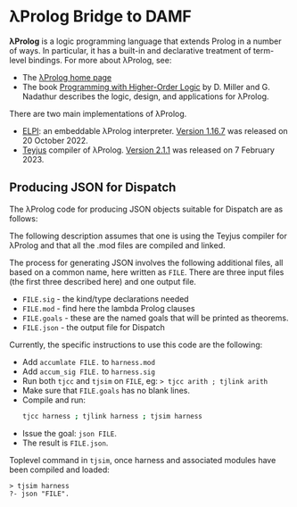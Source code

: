 # λProlog Bridge to DAMF

**&lambda;Prolog** is a logic programming language that extends Prolog in a number
of ways. In particular, it has a built-in and declarative treatment of
term-level bindings.  For more about &lambda;Prolog, see:

- The [&lambda;Prolog home page](https://www.lix.polytechnique.fr/~dale/lProlog/)
- The book [Programming with Higher-Order Logic](https://sites.google.com/site/proghol/) by D. Miller and G. Nadathur describes the logic, design, and applications for &lambda;Prolog.

There are two main implementations of &lambda;Prolog.

- [ELPI](https://github.com/LPCIC/elpi/): an embeddable λProlog interpreter.
  [Version 1.16.7](https://github.com/LPCIC/elpi/) was released on 20 October 2022.
- [Teyjus](https://github.com/teyjus/teyjus) compiler of λProlog.
  [Version 2.1.1](https://github.com/teyjus/teyjus/releases) was released on 7 February 2023.

## Producing JSON for Dispatch

The &lambda;Prolog code for producing JSON objects suitable for Dispatch are as
follows:

<div id="listing"></div>
<script type="module">
  import { populateListing } from "/assets/js/github-load-listing.js";
  populateListing({
    id: "listing",
    user: "distributed-assertions",
    repo: "distributed-assertions.github.io",
    path: "/lprolog/files",
    ref: "gh-pages",
    reject: /\.(json|md)$/,
    collapsible: true,
  });
</script>

The following description assumes that one is using the Teyjus compiler for
&lambda;Prolog and that all the .mod files are compiled and linked.

The process for generating JSON involves the following additional files, all
based on a common name, here written as `FILE`.  There are three input files
(the first three described here) and one output file.

- `FILE.sig` - the kind/type declarations needed
- `FILE.mod` - find here the lambda Prolog clauses
- `FILE.goals` - these are the named goals that will be printed as theorems.
- `FILE.json`  - the output file for Dispatch

Currently, the specific instructions to use this code are the following:

- Add `accumlate FILE.` to `harness.mod`
- Add `accum_sig FILE.` to `harness.sig`
- Run both `tjcc` and `tjsim` on `FILE`, eg: `> tjcc arith ; tjlink arith`
- Make sure that `FILE.goals` has no blank lines.
- Compile and run:
  ```bash
  tjcc harness ; tjlink harness ; tjsim harness
  ```
- Issue the goal: `json FILE`.
- The result is `FILE.json`.

Toplevel command in `tjsim`, once harness and associated modules have been
compiled and loaded:

```
> tjsim harness
?- json "FILE".
```
